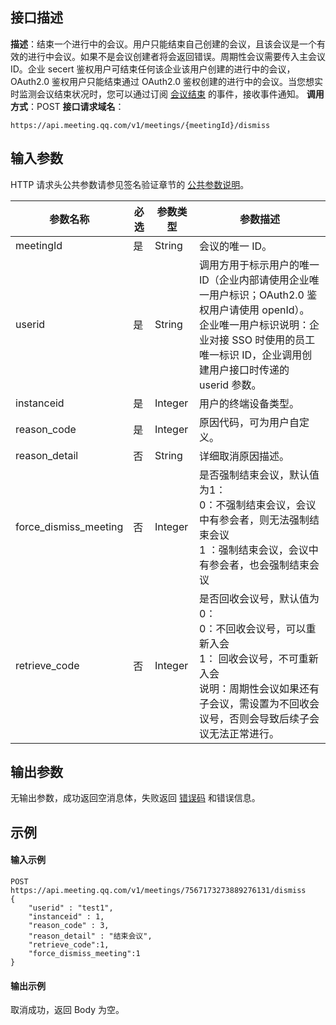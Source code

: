 ## 接口描述
**描述**：结束一个进行中的会议。用户只能结束自己创建的会议，且该会议是一个有效的进行中会议。如果不是会议创建者将会返回错误。周期性会议需要传入主会议 ID。企业 secert 鉴权用户可结束任何该企业该用户创建的进行中的会议，OAuth2.0 鉴权用户只能结束通过 OAuth2.0 鉴权创建的进行中的会议。当您想实时监测会议结束状况时，您可以通过订阅 [会议结束](https://cloud.tencent.com/document/product/1095/51619) 的事件，接收事件通知。
**调用方式**：POST
**接口请求域名**：
```Plaintext
https://api.meeting.qq.com/v1/meetings/{meetingId}/dismiss
```



## 输入参数

HTTP 请求头公共参数请参见签名验证章节的 [公共参数说明](https://cloud.tencent.com/document/product/1095/42413#.E5.85.AC.E5.85.B1.E5.8F.82.E6.95.B0)。

| 参数名称              | 必选 | 参数类型 | 参数描述                                                     |
| --------------------- | ---- | -------- | ------------------------------------------------------------ |
| meetingId             | 是   | String   | 会议的唯一 ID。                                                 |
| userid                | 是   | String   | 调用方用于标示用户的唯一 ID（企业内部请使用企业唯一用户标识；OAuth2.0 鉴权用户请使用 openId）。<br>企业唯一用户标识说明：企业对接 SSO 时使用的员工唯一标识 ID，企业调用创建用户接口时传递的 userid 参数。 |
| instanceid            | 是   | Integer  | 用户的终端设备类型。                                           |
| reason_code           | 是   | Integer  | 原因代码，可为用户自定义。                                     |
| reason_detail         | 否   | String   | 详细取消原因描述。                                             |
| force_dismiss_meeting | 否   | Integer  | 是否强制结束会议，默认值为1：<br>0：不强制结束会议，会议中有参会者，则无法强制结束会议<br>1 ：强制结束会议，会议中有参会者，也会强制结束会议 |
| retrieve_code         | 否   | Integer  | 是否回收会议号，默认值为0：<br>0：不回收会议号，可以重新入会<br>1： 回收会议号，不可重新入会<br>说明：周期性会议如果还有子会议，需设置为不回收会议号，否则会导致后续子会议无法正常进行。 |



## 输出参数
无输出参数，成功返回空消息体，失败返回 [错误码](https://cloud.tencent.com/document/product/1095/43704) 和错误信息。


##  示例
#### 输入示例
```Plaintext
POST https://api.meeting.qq.com/v1/meetings/7567173273889276131/dismiss
{
    "userid" : "test1",
    "instanceid" : 1,
    "reason_code" : 3,
    "reason_detail" : "结束会议",
    "retrieve_code":1,
    "force_dismiss_meeting":1
}
```

#### 输出示例
取消成功，返回 Body 为空。

